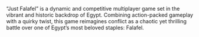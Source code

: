 “Just Falafel” is a dynamic and competitive multiplayer game set in the vibrant and historic backdrop of Egypt. Combining action-packed gameplay with a quirky twist, this game reimagines conflict as a chaotic yet thrilling battle over one of Egypt’s most beloved staples: Falafel.
